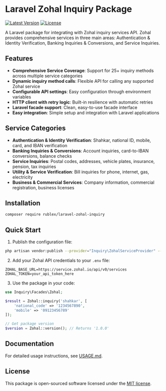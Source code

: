 # Laravel Zohal Inquiry Package

[![Latest Version](https://img.shields.io/badge/version-1.0.0-blue.svg)](https://packagist.org/packages/rublex/laravel-zohal-inquiry)
[![License](https://img.shields.io/badge/license-MIT-green.svg)](LICENSE)

A Laravel package for integrating with Zohal inquiry services API. Zohal provides comprehensive services in three main areas: Authentication & Identity Verification, Banking Inquiries & Conversions, and Service Inquiries.

## Features

- **Comprehensive Service Coverage**: Support for 25+ inquiry methods across multiple service categories
- **Dynamic inquiry method calls**: Flexible API for calling any supported Zohal service
- **Configurable API settings**: Easy configuration through environment variables
- **HTTP client with retry logic**: Built-in resilience with automatic retries
- **Laravel facade support**: Clean, easy-to-use facade interface
- **Easy integration**: Simple setup and integration with Laravel applications

## Service Categories

- **Authentication & Identity Verification**: Shahkar, national ID, mobile, card, and IBAN verification
- **Banking Inquiries & Conversions**: Account inquiries, card-to-IBAN conversions, balance checks
- **Service Inquiries**: Postal codes, addresses, vehicle plates, insurance, pension, tax inquiries
- **Utility & Service Verification**: Bill inquiries for phone, internet, gas, electricity
- **Business & Commercial Services**: Company information, commercial registration, business licenses

## Installation

```bash
composer require rublex/laravel-zohal-inquiry
```

## Quick Start

1. Publish the configuration file:
```bash
php artisan vendor:publish --provider="Inquiry\ZohalServiceProvider" --tag="zohal-config"
```

2. Add your Zohal API credentials to your `.env` file:
```env
ZOHAL_BASE_URL=https://service.zohal.io/api/v0/services
ZOHAL_TOKEN=your_api_token_here
```

3. Use the package in your code:
```php
use Inquiry\Facades\Zohal;

$result = Zohal::inquiry('shahkar', [
    'national_code' => '1234567890',
    'mobile' => '09123456789'
]);

// Get package version
$version = Zohal::version(); // Returns '1.0.0'
```

## Documentation

For detailed usage instructions, see [USAGE.md](USAGE.md).

## License

This package is open-sourced software licensed under the [MIT license](LICENSE).